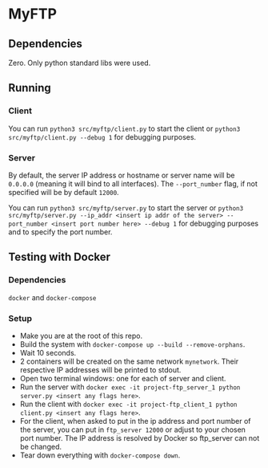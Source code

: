 # MyFTP

## Dependencies

Zero. Only python standard libs were used.

## Running

### Client

You can run `python3 src/myftp/client.py` to start the client or `python3 src/myftp/client.py --debug 1` for debugging purposes.

### Server

By default, the server IP address or hostname or server name will be `0.0.0.0` (meaning it will bind to all interfaces). The `--port_number` flag, if not specified will be by default `12000`.

You can run `python3 src/myftp/server.py` to start the server or `python3 src/myftp/server.py --ip_addr <insert ip addr of the server> --port_number <insert port number here> --debug 1` for debugging purposes and to specify the port number.

## Testing with Docker

### Dependencies

`docker` and `docker-compose`

### Setup

- Make you are at the root of this repo.
- Build the system with `docker-compose up --build --remove-orphans`.
- Wait 10 seconds.
- 2 containers will be created on the same network `mynetwork`. Their respective IP addresses will be printed to stdout.
- Open two terminal windows: one for each of server and client.
- Run the server with `docker exec -it project-ftp_server_1 python server.py <insert any flags here>`.
- Run the client with `docker exec -it project-ftp_client_1 python client.py <insert any flags here>`.
- For the client, when asked to put in the ip address and port number of the server, you can put in `ftp_server 12000` or adjust to your chosen port number. The IP address is resolved by Docker so ftp_server can not be changed.
- Tear down everything with `docker-compose down`.
